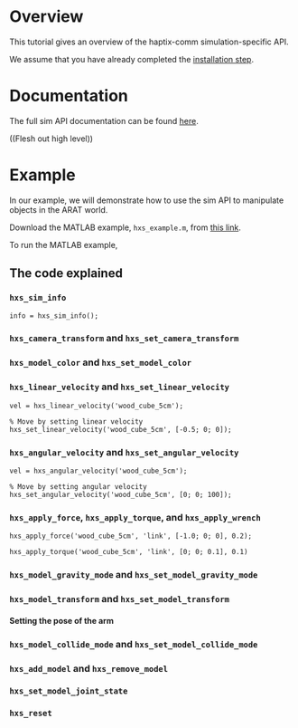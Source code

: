 # Overview
This tutorial gives an overview of the haptix-comm simulation-specific API.

We assume that you have already completed the
[installation step](http://gazebosim.org/tutorials?tut=haptix_install&cat=haptix).

# Documentation
The full sim API documentation can be found
[here](https://s3.amazonaws.com/osrf-distributions/haptix/api/0.2.2/haptix__sim_8h.html).

((Flesh out high level))

# Example
In our example, we will demonstrate how to use the sim API to manipulate objects in the ARAT world.

Download the MATLAB example, `hxs_example.m`, from
[this link](https://bitbucket.org/osrf/haptix-comm/raw/default/matlab/hxs_example.m).

To run the MATLAB example, 


## The code explained

### `hxs_sim_info`

~~~
info = hxs_sim_info();
~~~

### `hxs_camera_transform` and `hxs_set_camera_transform`

<include lang='matlab' from="/\% Get the user camera pose/" to="/hxs_set_camera_transform\(new_tx\);/" src='http://bitbucket.org/osrf/haptix-comm/raw/default/matlab/hxs_example.m'/> 

### `hxs_model_color` and `hxs_set_model_color`

<include lang='matlab' from="/\% Change the table color./" to="/hxs_model_color\('table'\);/" src='http://bitbucket.org/osrf/haptix-comm/raw/default/matlab/hxs_example.m'/> 


### `hxs_linear_velocity` and `hxs_set_linear_velocity`

~~~
vel = hxs_linear_velocity('wood_cube_5cm');
~~~

~~~
% Move by setting linear velocity
hxs_set_linear_velocity('wood_cube_5cm', [-0.5; 0; 0]);
~~~

### `hxs_angular_velocity` and `hxs_set_angular_velocity`

~~~
vel = hxs_angular_velocity('wood_cube_5cm');
~~~

~~~
% Move by setting angular velocity
hxs_set_angular_velocity('wood_cube_5cm', [0; 0; 100]);
~~~

### `hxs_apply_force`, `hxs_apply_torque`, and `hxs_apply_wrench`

~~~
hxs_apply_force('wood_cube_5cm', 'link', [-1.0; 0; 0], 0.2);
~~~

~~~
hxs_apply_torque('wood_cube_5cm', 'link', [0; 0; 0.1], 0.1)
~~~


<include lang='matlab' from="/\% Apply force and torque at the same time./" to="/pause\(1.5\);/" src='http://bitbucket.org/osrf/haptix-comm/raw/default/matlab/hxs_example.m'/> 


### `hxs_model_gravity_mode` and `hxs_set_model_gravity_mode`

<include lang='matlab' from="/\% Check gravity mode on wooden cube/" to="/hxs_set_model_gravity_mode\('wood_cube_5cm', gravity_mode\);/" src='http://bitbucket.org/osrf/haptix-comm/raw/default/matlab/hxs_example.m'/> 

### `hxs_model_transform` and `hxs_set_model_transform`
<include lang='matlab' from="/\% Get the pose of the cube/" to="/hxs_set_model_transform\('wood_cube_5cm', tx\);/" src='http://bitbucket.org/osrf/haptix-comm/raw/default/matlab/hxs_example.m'/> 

#### Setting the pose of the arm

<include lang='matlab' from="/\% Set the position of the arm/" to="/0, 0, 0\);/" src='http://bitbucket.org/osrf/haptix-comm/raw/update_hxs_example/matlab/hxs_example.m'/> 


### `hxs_model_collide_mode` and `hxs_set_model_collide_mode`
<include lang='matlab' from="/\% Check collide mode on the cube/" to="/hxs_set_model_collide_mode\('wood_cube_5cm', collide_mode\);/" src='http://bitbucket.org/osrf/haptix-comm/raw/default/matlab/hxs_example.m'/> 

### `hxs_add_model` and `hxs_remove_model`

<include lang='matlab' from="/\% Define a new model./" to="/hxs_remove_model\('green_cricket_ball'\);/" src='http://bitbucket.org/osrf/haptix-comm/raw/default/matlab/hxs_example.m'/> 

### `hxs_set_model_joint_state`
<include lang='matlab' from="/\% Set the state of a wrist joint/" to="/pause\(1\);/" src='http://bitbucket.org/osrf/haptix-comm/raw/default/matlab/hxs_example.m'/> 

### `hxs_reset`

<include lang='matlab' from="/\% Move the camera/" to="/hxs_reset\(1\);/" src='http://bitbucket.org/osrf/haptix-comm/raw/default/matlab/hxs_example.m'/> 
